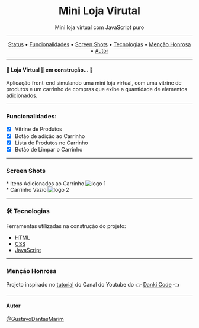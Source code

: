 <h1 align="center"> Mini Loja Virutal</h1>
<p align="center">Mini loja virtual com JavaScript puro</p>
<hr>

<p align="center">
 <a href="#status">Status</a> •
 <a href="#funcionalidades">Funcionalidades</a> • 
 <a href="#screenShots">Screen Shots</a> • 
 <a href="#tecnologias">Tecnologias</a> • 
 <a href="#mencaoHonrosa">Menção Honrosa</a> • 
 <a href="#autor">Autor</a>
</p>
<hr>

<h4 id="status">🚧 Loja Virtual 🚀 em construção... 🚧</h4>
<p>Aplicação front-end simulando uma mini loja virtual, com uma vitrine de produtos e um carrinho de compras que exibe a quantidade de elementos adicionados.
</p><hr>

<h3 id="funcionalidades"> Funcionalidades:</h3>

- [x] Vitrine de Produtos
- [x] Botão de adição ao Carrinho
- [x] Lista de Produtos no Carrinho
- [x] Botão de Limpar o Carrinho
<hr>

<h3 id="screenShots">Screen Shots</h3>
* Itens Adicionados ao Carrinho
<img src="https://user-images.githubusercontent.com/66189039/120221350-a4813e00-c214-11eb-8799-38d2506abeac.png" alt="logo 1"/><br>
* Carrinho Vazio
<img src="https://user-images.githubusercontent.com/66189039/120221888-8700a400-c215-11eb-9183-0a58174f33e5.png" alt="logo 2" />
<hr>

<h3 id="tecnologias"> 🛠 Tecnologias </h3>
Ferramentas utilizadas na construção do projeto:

* [HTML](https://developer.mozilla.org/pt-BR/docs/Web/HTML)<br>
* [CSS](https://developer.mozilla.org/pt-BR/docs/Web/CSS)<br>
* [JavaScript](https://developer.mozilla.org/pt-BR/docs/Web/JavaScript)<br>
<hr>

<h3 id="mencaoHonrosa"> Menção Honrosa</h3>

Projeto inspirado no [tutorial](https://www.youtube.com/watch?v=wG65FdU-Yos) do Canal do Youtube do :point_right: [Danki Code](https://www.youtube.com/c/DankiCode) :point_left:
<hr>

<h4 id="autor">Autor</h4>

[@GustavoDantasMarim](https://github.com/gustavomarim)



